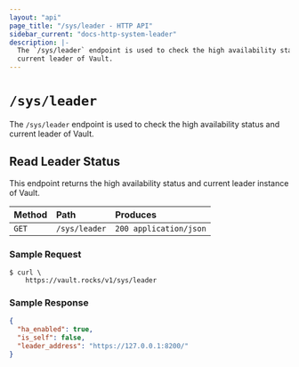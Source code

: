 ```yaml
---
layout: "api"
page_title: "/sys/leader - HTTP API"
sidebar_current: "docs-http-system-leader"
description: |-
  The `/sys/leader` endpoint is used to check the high availability status and
  current leader of Vault.
---
```


# `/sys/leader`

The `/sys/leader` endpoint is used to check the high availability status and
current leader of Vault.

## Read Leader Status

This endpoint returns the high availability status and current leader instance
of Vault.

| Method   | Path                         | Produces               |
| :------- | :--------------------------- | :--------------------- |
| `GET`    | `/sys/leader`                | `200 application/json` |

### Sample Request

```
$ curl \
    https://vault.rocks/v1/sys/leader
```

### Sample Response

```json
{
  "ha_enabled": true,
  "is_self": false,
  "leader_address": "https://127.0.0.1:8200/"
}
```
